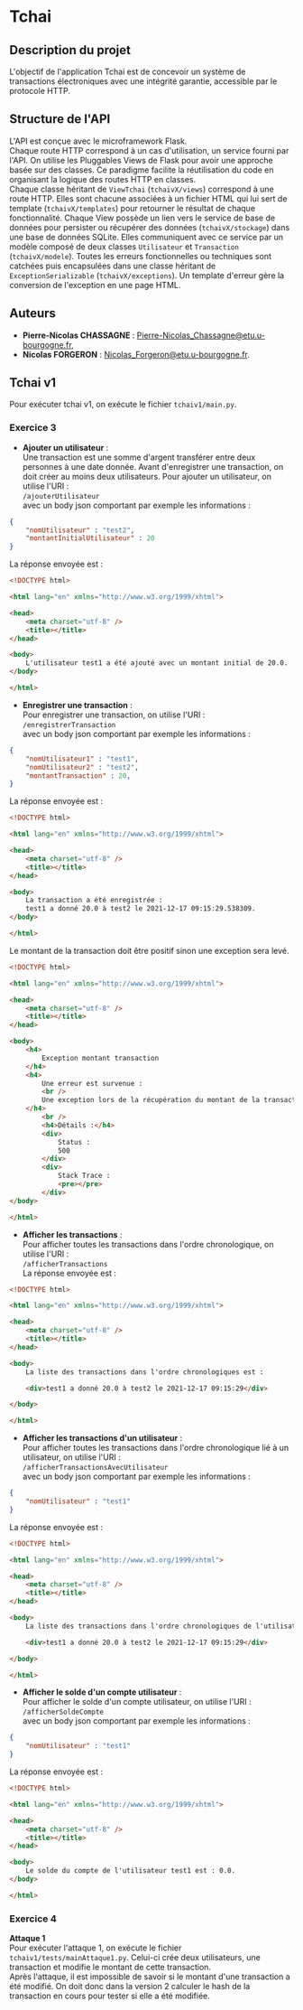 # Tchai
## Description du projet
L'objectif de l'application Tchai est de concevoir un système de transactions électroniques avec une intégrité garantie, accessible
par le protocole HTTP.

## Structure de l'API
L'API est conçue avec le microframework Flask.  
Chaque route HTTP correspond à un cas d'utilisation, un service fourni par l'API.
On utilise les Pluggables Views de Flask pour avoir une approche basée sur des classes. Ce paradigme facilite la réutilisation du code en organisant la logique des routes HTTP en classes.  
Chaque classe héritant de ```ViewTchai``` (```tchaivX/views```) correspond à une route HTTP. Elles sont chacune associées à un fichier HTML qui lui sert de template (```tchaivX/templates```) pour retourner le résultat de chaque fonctionnalité.
Chaque View possède un lien vers le service de base de données pour persister ou récupérer des données (```tchaivX/stockage```) dans une base de données SQLite. Elles communiquent avec ce service par un modèle composé de deux classes ```Utilisateur``` et ```Transaction``` (```tchaivX/modele```).
Toutes les erreurs fonctionnelles ou techniques sont catchées puis encapsulées dans une classe héritant de ```ExceptionSerializable``` (```tchaivX/exceptions```). Un template d'erreur gère la conversion de l'exception en une page HTML.

## Auteurs
-	__Pierre-Nicolas CHASSAGNE__ : Pierre-Nicolas_Chassagne@etu.u-bourgogne.fr,
-	__Nicolas FORGERON__ : Nicolas_Forgeron@etu.u-bourgogne.fr.


## Tchai v1
Pour exécuter tchai v1, on exécute le fichier ```tchaiv1/main.py```.
### Exercice 3
-	__Ajouter un utilisateur__ :  
Une transaction est une somme d'argent transférer entre deux personnes à une date donnée.
Avant d'enregistrer une transaction, on doit créer au moins deux utilisateurs.
Pour ajouter un utilisateur, on utilise l'URI :  
```/ajouterUtilisateur```  
avec un body json comportant par exemple les informations :
```json
{
    "nomUtilisateur" : "test2",
    "montantInitialUtilisateur" : 20
}
```
La réponse envoyée est :
```html
<!DOCTYPE html>

<html lang="en" xmlns="http://www.w3.org/1999/xhtml">

<head>
	<meta charset="utf-8" />
	<title></title>
</head>

<body>
	L'utilisateur test1 a été ajouté avec un montant initial de 20.0.
</body>

</html>
```
-	__Enregistrer une transaction__ :  
Pour enregistrer une transaction, on utilise l'URI :  
```/enregistrerTransaction```  
avec un body json comportant par exemple les informations :
```json
{
    "nomUtilisateur1" : "test1",
    "nomUtilisateur2" : "test2",
    "montantTransaction" : 20,
}
```
La réponse envoyée est :
```html
<!DOCTYPE html>

<html lang="en" xmlns="http://www.w3.org/1999/xhtml">

<head>
	<meta charset="utf-8" />
	<title></title>
</head>

<body>
	La transaction a été enregistrée :
	test1 a donné 20.0 à test2 le 2021-12-17 09:15:29.538309.
</body>

</html>
```
Le montant de la transaction doit être positif sinon une exception sera levé.
```html
<!DOCTYPE html>

<html lang="en" xmlns="http://www.w3.org/1999/xhtml">

<head>
	<meta charset="utf-8" />
	<title></title>
</head>

<body>
	<h4>
		Exception montant transaction
	</h4>
	<h4>
		Une erreur est survenue :
		<br />
        Une exception lors de la récupération du montant de la transaction : le montant de la transaction doit être positif ou nul.
    </h4>
		<br />
		<h4>Détails :</h4>
		<div>
			Status :
			500
		</div>
		<div>
			Stack Trace :
			<pre></pre>
		</div>
</body>

</html>
```

-	__Afficher les transactions__ :  
Pour afficher toutes les transactions dans l'ordre chronologique, on utilise l'URI :  
```/afficherTransactions```  
La réponse envoyée est :
```html
<!DOCTYPE html>

<html lang="en" xmlns="http://www.w3.org/1999/xhtml">

<head>
	<meta charset="utf-8" />
	<title></title>
</head>

<body>
	La liste des transactions dans l'ordre chronologiques est :

	<div>test1 a donné 20.0 à test2 le 2021-12-17 09:15:29</div>

</body>

</html>
```
-	__Afficher les transactions d'un utilisateur__ :  
Pour afficher toutes les transactions dans l'ordre chronologique lié à un utilisateur, on utilise l'URI :  
```/afficherTransactionsAvecUtilisateur```  
avec un body json comportant par exemple les informations :
```json
{
    "nomUtilisateur" : "test1"
}
```
La réponse envoyée est :
```html
<!DOCTYPE html>

<html lang="en" xmlns="http://www.w3.org/1999/xhtml">

<head>
	<meta charset="utf-8" />
	<title></title>
</head>

<body>
	La liste des transactions dans l'ordre chronologiques de l'utilisateur est :

	<div>test1 a donné 20.0 à test2 le 2021-12-17 09:15:29</div>

</body>

</html>
```
-	__Afficher le solde d'un compte utilisateur__ :  
Pour afficher le solde d'un compte utilisateur, on utilise l'URI :  
```/afficherSoldeCompte```  
avec un body json comportant par exemple les informations :
```json
{
    "nomUtilisateur" : "test1"
}
```
La réponse envoyée est :
```html
<!DOCTYPE html>

<html lang="en" xmlns="http://www.w3.org/1999/xhtml">

<head>
	<meta charset="utf-8" />
	<title></title>
</head>

<body>
	Le solde du compte de l'utilisateur test1 est : 0.0.
</body>

</html>
```
### Exercice 4
__Attaque 1__  
Pour exécuter l'attaque 1, on exécute le fichier ```tchaiv1/tests/mainAttaque1.py```.
Celui-ci crée deux utilisateurs, une transaction et modifie le montant de cette transaction.  
Après l'attaque, il est impossible de savoir si le montant d'une transaction a été modifié.
On doit donc dans la version 2 calculer le hash de la transaction en cours pour tester si elle a été modifiée.